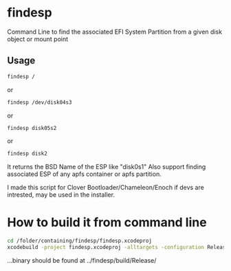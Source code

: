 # findesp
Command Line to find the associated EFI System Partition from a given disk object or mount point

## Usage
``` bash
findesp /
```
or
``` bash
findesp /dev/disk04s3
```
or
``` bash
findesp disk05s2
```
or
``` bash
findesp disk2
```

It returns the BSD Name of the ESP like "disk0s1"
Also support finding associated ESP of any apfs container or apfs partition.

I made this script for Clover Bootloader/Chameleon/Enoch if devs are intrested, may be used in the installer.

# How to build it from command line
``` bash
cd /folder/containing/findesp/findesp.xcodeproj
xcodebuild -project findesp.xcodeproj -alltargets -configuration Release
```
...binary should be found at  ../findesp/build/Release/
